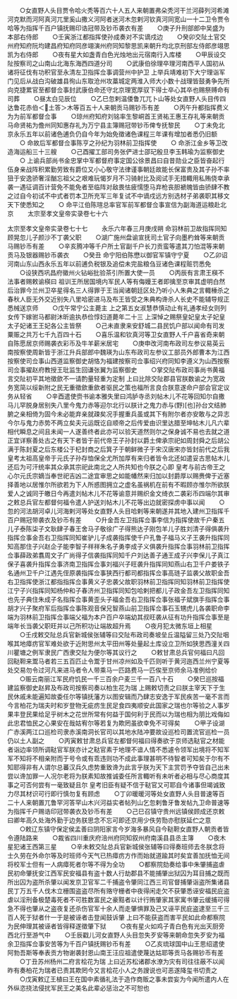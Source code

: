 <!-- { "loadSidebar": true } -->
　　○女直野人头目贾令哈火秃等百六十人五人来朝置弗朵秃河干兰河薛列河希滩河克默而河阿真河兀里奚山撒义河阿者迷河木忽剌河钦真河同宽山一十二卫令贾令哈等为指挥千百户镇抚赐印诰冠带及钞币袭衣有差
　　○庚子升刑部郎中吴盛为本部右侍郎
　　○壬寅浙江都指挥使孙成奏对不实谪戍边
　　○癸卯交阯土官交州府知府阮均建昌府知府同彦翊演州府同知黎思凯来朝升均北京刑部左侍郎彦翊思凯为右侍郎
　　○夜有星大如盏青白色光烛地出元宿南行入库楼
　　○甲辰设交阯按察司之山南山北海东海西四道分司
　　○武康伯徐理卒理河南西平人国初从诸将征伐有功积官至永清左卫指挥佥事调营州中护卫  上举兵靖难初下大宁理诣军门见后从战白沟破雄县徇山东取沧州攻藁城定两淮入师大小数十战理皆鼓勇争先所向克捷累官至都督佥事封武康伯命还守北京理宽厚驭下得士卒心其卒也赐祭赙命有司葬
　　○昼太白见辰位
　　○乙巳忽剌温倭鲁兀兀卜山等处女直野人头目传四达鲁花赤伯＜土答＞木等百五十人来朝贡马赐钞币有差
　　○丙午升都指挥费义为为前军都督佥事
　　○琼州府知府刘铭率生黎峒首王贤祐王惠王存礼等来朝贡马命贤祐为儋州同知惠存礼为万宁县主簿赐冠带钞币俾专抚黎民
　　○丁未免北京永乐五年以前诸色逋负仍自今年为始免徵诸色课程三年课有增加者悉仍旧额
　　○  命故后军都督佥事陈亨之孙纪为羽林前卫指挥使
　　○  命浙江金乡等卫改造海运船三十三艘
　　○己酉擢工部司务张俨进士邵玘殷旦李玉韩瑜为监察御史
　　○  上谕兵部尚书金忠掌中军都督府事定国公徐景昌曰自昔勋业之臣皆奋起行伍身亲战阵积累勤劳致有爵位又小心敬守法律谨事朝廷故能长保富贵及其子孙不率狃于安逸骄奢淫酗忘祖父之艰难玩愒岁月不习骑射比及阅试手无措輙用私贿侥幸承袭一遇征调百计营免不能免者至临阵对敌畏怯疲懦堕马弃枪丧胆褫魄皆由骄肆不教之过自今初试不中式者罚本卫所充军三年复试不中谪戍远方别选材子弟袭职其移文天下使悉知之
　　○  命平江伯陈瑄总率官军前军都督佥事宣信为副海道运粮赴北京
　　太宗至孝文皇帝实录卷七十六


太宗至孝文皇帝实录卷七十七
　　永乐六年春三月庚戌朔  命羽林前卫故指挥同知顾晃忽儿子颜沙不丁袭父职
　　○湖广施州盘谕宣抚司土官子向墨杓耸等来朝贡马赐钞币有差
　　○辛亥腾冲等千户所土官副千户长刀贡蛮等遣其刀怕混等来朝贡马及银器赐钞币袭衣
　　○癸丑  命宁阳伯陈懋以御官军镇守宁夏
　　○乙卯诏河南山东山西永乐五年以前逋负税银及追偿未完盐粮刍豆诸色课程赃罚悉免
　　○设狭西巩昌府徽州火钻峪批验茶引所置大使一员
　　○丙辰有言肃王楧不法事者赐敕谕楧曰  祖训王所居国境内军民人等有侮嫚王者即擒至京审其虚明白然后治罪今兰州卫卒星得名三人得罪于王当闻诸朝廷区处乃听小人朱典之言輙棰杀之春秋人臣无外交近别失八里哈密进马及布王皆受之朱典构谗杀人长史不能辅导规正悉械送京师
　　○戊午常宁公主薨主  上之第五女淑慧恭慎动止有礼通孝经女则列女传下嫁驸马都尉沐昕逾执恭俭惇妇道薨年二十三  上深悼之赐祭皇妃皇太子妃皇太子妃诸王王妃各公主皆祭
　　○己未直隶来安舒城二县民饥户部以闻命有司发粟赈之共万七千九百四十石
　　○喜乐温和钦真河等卫女直野人千户喜省奇来朝自陈愿居京师赐袭衣彩币及牛羊薪米居宅
　　○庚申改河南布政司左参议易英云南按察使周新皆于浙江升兵部郎中魏瑛为山东布政司左参议工部员外郎曹本为江西按察使司佥事山西道监察御史胡恪为福建按察司佥事绍兴府同知李遵义为山西按察司佥事擢赵府教授王玭监生回谦张翼为监察御史
　　○掌交阯布政司事尚书黄福言交阯初平其地徵歛不一请酌量轻重为定制  上曰比除交阯郡县官朕数谕之为宽政务宽简以绥新附之民无重徵歛重歛者驱民之策也福所言良合朕意遂命户部会官定议务从轻省
　　○辛酉遣使赍书谕本雅失里曰鸿胪寺丞刘帖木儿不花等回知尔自撒马儿罕脱身居别失八里今鬼力赤等迎尔北行以朕计之鬼力赤与(野)[也]孙台文结肺腑之亲相倚为固今未必能弃亲就疎矣况手握重兵虽或其下有附尔者亦安敢与之异志今尔与鬼力赤势不两立矣夫元运既讫自顺帝之后传爱由识里达腊至坤帖木儿凡六辈相代瞬息之间且未闻一人遂善终者此亦可以验天道然则尔之保身诚不易也去就之道正宜详察善处古之有天下者皆于前代帝王子孙封以爵土俾承宗祀如周封舜之后胡公满于陈封夏之后东楼公于杞封商之后箕子于朝鲜微子于宋汉唐宋亦皆封前代之后我  皇考太祖高皇帝于元氏子孙存恤保全尤所加厚有来归者皆令北还如遣妥古思帖木儿还后为可汗统率其众承其宗祀此南北之人所共知也今朕之心即  皇考与前古帝王之心尔元氏宗嫡当奉世祀吉凶二途宜审思之如能幡然来归加以封爵厚以赐赉俾于近塞择善地以居惟尔所欲若为下人所惑图拥立之虚名虽祸机在前有不暇顾亦惟尔所欲朕爱人之诚同于皦日今再遣刘帖木儿不花等谕意并赐织金文绮衣二袭彩币四端尔其审之敕总兵官左都督何福令遣人护送刘帖木儿不花等出边就密探虏中事以闻
　　○忽的河法胡河卓儿河海剌河等处女直野人头目哈剌等来朝遂并其地入建州卫指挥千百户赐冠带袭衣及钞币有差
　　○升金吾左卫指挥佥事李信为指挥使故千户秦五儿子泰陈柒子文耿肆子春王舍马子敬徐广子得熊达子刚包羊儿子胜刘清子得俱袭升指挥佥事金吾右卫指挥同知崔驴儿子成袭指挥使千户孔鲁子福马义子王袭升指挥同知高那住子兴赵企子能李智子祥祥朱名子勇李成子义俱袭升指挥佥事羽林前卫指挥佥事薛政弟翥周文子广尚得子信袭指挥同知千户刘达善子通王成子兴李保儿子真江保子喜袭升指挥佥事济南卫指挥佥事刘福兴子旺袭升指挥同知燕山右卫千户娄铁子名通州卫千户江遇先侄原袭指挥佥事狭西行都司都指挥佥事高琏子监袭父故职金吾右卫指挥使浙江都指指挥佥事黄义子忠袭父故职羽林前卫指挥同知羽林前卫指挥使江宁子兴指挥同知杨仲和子春济州卫指挥同知包哈剌把都儿子政金吾左卫指挥同知也先子典住朱成子名指挥佥事黄歪头子福金吾右卫指挥佥事张福子斌旗手指挥佥事胡才兴子聚府军后指挥佥事陈观音保兄智燕山前卫指挥佥事石玉甥虎儿各袭职命李端为羽林前卫指挥佥事端父福为本户百户卒端幼其叔旺袭从征有功升指挥佥事至是端年长当袭父职旺并以己所积功让端故超升焉
　　○夜月犯太微东垣上相星
　　○壬戌敕交阯总兵官新城侯张辅等曰交阯布政司奏坡垒丘温隘留三处乃交阯咽喉其地瘴疠官军难处欲于近附思州太平田州等处量起土库设立卫所如狭思西潼关四川瞿塘之例军隶民广西隶交阯为便尔等其议行之
　　○敕甘肃总兵官何福曰凡回回鞑靼来鬻马者若三五百匹止令鬻于甘州凉州如及千匹则听于黄河迤西兰州宁夏等处交易勿令过河凡来进马者令人带乘马一匹路费马一匹俟至京师余马准例给价
　　○赈云南丽江军民府饥民一千三百余户麦三千一百八十石
　　○癸巳巡按福建监察御史赵昇及布政司按察司奏以柏生花为瑞  上赐敕切责之曰朕主宰天下于生民休戚未能遍知故委任尔等镇抚藩方以图安辑而乃肆志安逸于军民疾苦一毫不言而今言柏花为瑞夫时和岁登物无疵疠生民足食四夷顺安此国家之瑞也尔等验之人事岁果丰登民果给足乎树木之花世所常有何益于国何利于民而以为瑞也相为朋比戏侮如此忠君恤民之心果安在哉姑宥尔等若复为欺罔虽欲幸免不可得矣
　　○甲子设湖广赤溪两江口巡检司隶赤溪南洞长官司以其地水陆冲要故设巡检司置流官巡检一员仍以土人副之
　　○丙寅敕甘肃总兵官左都督何福曰得奏欲于京师选鞑官之材能者诣边率领所调鞑官军朕亦计之鞑官素于地理不谙人情不悉遽令领军出境将不知军军不知将不相亲附而于号令或有乖违则功不成此事理甚明不待智者可知矣于尔有不知耶得非有人谓尔总蕃汉兵久虑势重致谗为此言乎朕为天下主赏罚予夺皆自己出未尝以谗加罪一人况尔老将为朕素知故推诚委任所言輙听有未听者必相与尽心商度其事之可否何尝有一毫致疑且尔  皇考旧臣有疑不信于鞑官又可耶自今诸事但竭诚致力尽其材识可行即行慎勿复有顾虑
　　○丁卯暖暖河等处女直野人头目普速等百二十人来朝置兀鲁罕河答罕山木兴河益实者帖列山乞忽剌鲁牙鲁发帖九卫命普速等为指挥千户赐诰印冠带袭衣及钞币有差
　　○己巳召镇守贵州远镇侯顾成还京敕曰卿年高久处海外勤于边务朕思念不忘可即还京用少佚劳勚亦慰朕延伫之意
　　○敕辽东镇守保定侯孟善曰阴阳家言今岁海多暴风自今鞑靼女直野人朝贡者皆令遵陆路来
　　○裁省四川重庆府涪州府同知叙州府南溪县县丞主簿
　　○夜木星犯诸王西第三星
　　○辛未敕交阯总兵官新城侯张辅等曰得奏班师去冬朕念将士久劳在外命尔等及时班师今天气已热瘴疠方作而始就道踰其时矣宜善加抚恤无间将校军士但有一人病瘴死者尔等不得为全功
　　○都察院劾奏给事中朱肇捕盗虐民初命肇抚安江西军民安福县有盗十数人行劫郡县不能捕肇出狱囚为耳目捕之既而所出囚为盗所杀肇以闻发京卫官军二千捕盗令肇同江西三司官督捕肇诣盗所集诸县民丁万五千人伐木立栅围盗盗尽所有赂守栅者中夜得闲走欠不获肇悉诬安福民庇盗虐以淫刑备极楚毒死者不可胜数富民之豪黠者以计行贿肇家其家寓书肇云缓捕可得急不得也肇从之盗夜复还杀伤官军十余人而走肇惧罪及己又诬平民庇盗逮至三千三百人死于狱者什一于是被诬者击登闻鼓诉肇  上曰不能获盗而害平民如此命都察院为民伸理其被诬者皆得释遂徵肇下狱
　　○夜有星火如鸡子青白色有光出天厨旁西北行至游气中
　　○壬辰戳儿河女直野人头目忽失歹安等来朝命忽失歹安为福余卫指挥佥事安苦等为千百户镇抚赐钞币有差
　　○乙亥琉球国中山王思绍遣使阿勃吾斯等奉表贡方物谢袭封恩山南王汪应祖遣使蔑达姑耶等贡马各赐钞币有差
　　○丁丑苏州杨州二府言桧花为瑞  上曰近苏松诸郡水潦为灾有司往往蔽不以闻昨有奏柏花为瑞者已责其欺罔今又言桧花小人之务謏说也可恶遂降玺书切责之
　　○戊寅敕辽王植曰王在国中素循礼法于造作商贩之事未尝妄为今闻所遣内人在外纵恣挠法侵扰军民王之美名此辈必惩治之不可恕也
